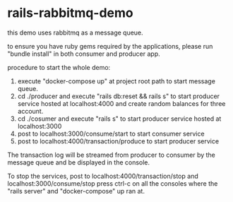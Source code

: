 # rails-rabbitmq-demo

this demo uses rabbitmq as a message queue.

to ensure you have ruby gems required by the applications, please run "bundle install" in both consumer and producer app.

procedure to start the whole demo:
1. execute "docker-compose up" at project root path to start message queue.
2. cd ./producer and execute "rails db:reset && rails s" to 
   start producer service hosted at localhost:4000 and create random balances for three account.
3. cd ./cosumer and execute "rails s" to start producer service hosted at localhost:3000
4. post to localhost:3000/consume/start to start consumer service
5. post to localhost:4000/transaction/produce to start producer service

The transaction log will be streamed from producer to consumer 
by the message queue and be displayed in the console.

To stop the services, post to localhost:4000/transaction/stop and localhost:3000/consume/stop
press ctrl-c on all the consoles where the "rails server" and "docker-compose" up ran at.
